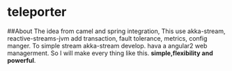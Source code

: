 # teleporter
##About
The idea from camel and spring integration,  This use akka-stream, reactive-streams-jvm
add transaction, fault tolerance, metrics, config manger. To simple stream akka-stream develop.
hava a  angular2 web managerment.
So I will make every thing like this. **simple,flexibility and powerful**.
